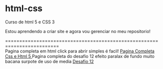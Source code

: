# html-css
 Curso de html 5 e CSS 3

 Estou aprendendo a criar site e agora vou gerenciar no meu repositorio!

=========================================================================  
    Pagina completa em html click para abrir simples é facil!
 <a href="https://ronnychack.github.io/html-css/Projetodesafio10/index.html" target="_bank">Pagina Completa Css e Html 5 </a>
    Pagina completa do desafio 12 efeito paralax de fundo muito bacana surpote de uso de media
     <a href="https://ronnychack.github.io/html-css/Projetodesafio12/index.html" target="_bank">Desafio 12 </a>

